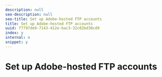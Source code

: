 ```yaml
---
description: null
seo-description: null
seo-title: Set up Adobe-hosted FTP accounts
title: Set up Adobe-hosted FTP accounts
uuid: f7797de9-7143-412e-bac3-32c02bd30cd9
index: y
internal: n
snippet: y
---
```


# Set up Adobe-hosted FTP accounts

